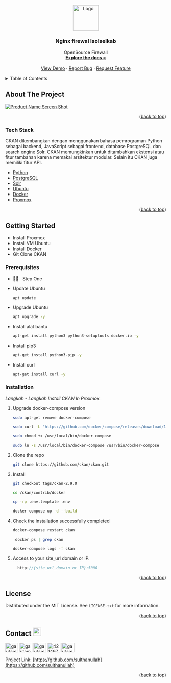 <div id="top"></div>
<!--
*** Thanks for checking out the Best Sulthanullah. If you have a suggestion
*** that would make this better, please fork the repo and create a pull request
*** or simply open an issue with the tag "enhancement".
*** Don't forget to give the project a star!
*** Thanks again! Now go create something AMAZING! :D
-->


<!-- PROJECT LOGO -->
<br />
<div align="center">
  <a href="#">
    <img src="images/Lambang_Kabupaten_Solok_Selatan.png" alt="Logo" width="80" height="80">
  </a>

  <h3 align="center">Nginx firewal lsolselkab</h3>

  <p align="center">
    OpenSource Firewall
    <br />
    <a href="#"><strong>Explore the docs »</strong></a>
    <br />
    <br />
    <a href="#">View Demo</a>
    ·
    <a href="#">Report Bug</a>
    ·
    <a href="#">Request Feature</a>
  </p>
</div>



<!-- TABLE OF CONTENTS -->
<details>
  <summary>Table of Contents</summary>
  <ol>
    <li>
      <a href="#about-the-project">About The Project</a>
      <ul>
        <li><a href="#built-with">Built With</a></li>
      </ul>
    </li>
    <li>
      <a href="#getting-started">Getting Started</a>
      <ul>
        <li><a href="#prerequisites">Prerequisites</a></li>
        <li><a href="#installation">Installation</a></li>
      </ul>
    </li>
    <li><a href="#usage">Usage</a></li>
    <li><a href="#roadmap">Roadmap</a></li>
    <li><a href="#contributing">Contributing</a></li>
    <li><a href="#license">License</a></li>
    <li><a href="#contact">Contact</a></li>
  </ol>
</details>



<!-- ABOUT THE PROJECT -->
## About The Project

[![Product Name Screen Shot][product-screenshot]]()




<p align="right">(<a href="#top">back to top</a>)</p>



### Tech Stack

CKAN dikembangkan dengan menggunakan bahasa pemrograman Python sebagai backend, JavaScript sebagai frontend, database PostgreSQL dan search engine Solr. CKAN memungkinkan untuk ditambahkan ekstensi atau fitur tambahan karena memakai arsitektur modular. Selain itu CKAN juga memiliki fitur API.

* [Python](https://www.python.org/downloads/)
* [PostgreSQL](https://www.jetbrains.com/datagrip/features/?source=google&medium=cpc&campaign=15034928131&gclid=Cj0KCQiA09eQBhCxARIsAAYRiym4GpmfEQVKxJR41HXWfTV4lA1QN0q9-SPzHS1RVQN4CAPbVjqkv4EaArViEALw_wcB)
* [Solr](https://en.wikipedia.org/wiki/Apache_Solr)
* [Ubuntu](https://ubuntu.com)
* [Docker](http://docker.com)
* [Proxmox](https://www.proxmox.com/en/)

<p align="right">(<a href="#top">back to top</a>)</p>



<!-- GETTING STARTED -->
## Getting Started

* Install Proxmox
* Install VM Ubuntu
* Install Docker
* Git Clone CKAN


### Prerequisites

- 👨‍💻 &nbsp; Step One
* Update Ubuntu
  ```sh
  apt update
  ```
* Upgrade Ubuntu
  ```sh
  apt upgrade -y
  ```
* Install alat bantu 
  ```sh
  apt-get install python3 python3-setuptools docker.io -y
  ```
* Install pip3
  ```sh
  apt-get install python3-pip -y
  ```
* Install curl
  ```sh
  apt-get install curl -y
  ```
  
### Installation

_Langkah - Langkah Install CKAN In Proxmox._

1. Upgrade docker-compose version
     ```sh
   sudo apt-get remove docker-compose
   ```
      ```sh
   sudo curl -L "https://github.com/docker/compose/releases/download/1.23.2/docker-compose-$(uname -s)-$(uname -m)" -o /usr/local/bin/docker-compose
   ```
     ```sh
   sudo chmod +x /usr/local/bin/docker-compose
   ```
      ```sh
   sudo ln -s /usr/local/bin/docker-compose /usr/bin/docker-compose
   ```
2. Clone the repo
   ```sh
   git clone https://github.com/ckan/ckan.git
   ```
3. Install
   ```sh
   git checkout tags/ckan-2.9.0
   ```
      ```sh
   cd /ckan/contrib/docker
   ```
      ```sh
   cp -rp .env.template .env
   ```
      ```sh
     docker-compose up -d --build
   ```
4. Check the installation successfully completed
      ```sh
     docker-compose restart ckan
   ```
    ```sh
     docker ps | grep ckan
   ```
     ```sh
     docker-compose logs -f ckan
   ```
5. Access to your site_url domain or IP.
   ```js
     http://{site_url_domain or IP}:5000
   ```

<p align="right">(<a href="#top">back to top</a>)</p>

<!-- LICENSE -->
## License

Distributed under the MIT License. See `LICENSE.txt` for more information.

<p align="right">(<a href="#top">back to top</a>)</p>



<!-- CONTACT -->
## Contact <a href="https://www.gautamkrishnar.com/"><img src="https://media.giphy.com/media/hvRJCLFzcasrR4ia7z/giphy.gif" width="25px"></a>

<p align="left">
<a href="#" target="blank"><img align="center" src="https://cdn.jsdelivr.net/npm/simple-icons@3.0.1/icons/dev-dot-to.svg" alt="gautamkrishnar" height="30" width="40" /></a>
<a href="#" target="blank"><img align="center" src="https://raw.githubusercontent.com/rahuldkjain/github-profile-readme-generator/master/src/images/icons/Social/twitter.svg" alt="gautamkrishnar" height="30" width="40" /></a>
<a href="#" target="blank"><img align="center" src="https://raw.githubusercontent.com/rahuldkjain/github-profile-readme-generator/master/src/images/icons/Social/linked-in-alt.svg" alt="gautamkrishnar" height="30" width="40" /></a>
<a href="#" target="blank"><img align="center" src="https://raw.githubusercontent.com/rahuldkjain/github-profile-readme-generator/master/src/images/icons/Social/stack-overflow.svg" alt="4214976" height="30" width="40" /></a>
<a href="#" target="blank"><img align="center" src="https://raw.githubusercontent.com/rahuldkjain/github-profile-readme-generator/master/src/images/icons/Social/instagram.svg" alt="gautamkrishnar" height="30" width="40" /></a>

Project Link: [https://github.com/sulthanullah](https://github.com/sulthanullah)

<p align="right">(<a href="#top">back to top</a>)</p>


<!-- MARKDOWN LINKS & IMAGES -->
<!-- https://www.markdownguide.org/basic-syntax/#reference-style-links -->
[contributors-shield]: https://img.shields.io/github/contributors/othneildrew/Best-README-Template.svg?style=for-the-badge
[contributors-url]: https://github.com/othneildrew/Best-README-Template/graphs/contributors
[forks-shield]: https://img.shields.io/github/forks/othneildrew/Best-README-Template.svg?style=for-the-badge
[forks-url]: https://github.com/othneildrew/Best-README-Template/network/members
[stars-shield]: https://img.shields.io/github/stars/othneildrew/Best-README-Template.svg?style=for-the-badge
[stars-url]: https://github.com/othneildrew/Best-README-Template/stargazers
[issues-shield]: https://img.shields.io/github/issues/othneildrew/Best-README-Template.svg?style=for-the-badge
[issues-url]: https://github.com/othneildrew/Best-README-Template/issues
[license-shield]: https://img.shields.io/github/license/othneildrew/Best-README-Template.svg?style=for-the-badge
[license-url]: https://github.com/othneildrew/Best-README-Template/blob/master/LICENSE.txt
[linkedin-shield]: https://img.shields.io/badge/-LinkedIn-black.svg?style=for-the-badge&logo=linkedin&colorB=555
[linkedin-url]: https://linkedin.com/in/othneildrew
[product-screenshot]: images/screenshot.png
